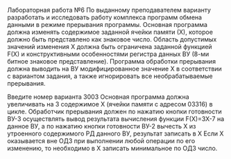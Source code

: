 Лабораторная работа №6
По выданному преподавателем варианту разработать и исследовать работу комплекса программ обмена данными в режиме прерывания программы. Основная программа должна изменять содержимое заданной ячейки памяти (Х), которое должно быть представлено как знаковое число. Область допустимых значений изменения Х должна быть ограничена заданной функцией F(X) и конструктивными особенностями регистра данных ВУ (8-ми битное знаковое представление). Программа обработки прерывания должна выводить на ВУ модифицированное значение Х в соответствии с вариантом задания, а также игнорировать все необрабатываемые прерывания.

Введите номер варианта
3003
Основная программа должна увеличивать на 3 содержимое X (ячейки памяти с адресом 03316) в цикле.
Обработчик прерывания должен по нажатию кнопки готовности ВУ-3 осуществлять вывод результата вычисления функции F(X)=3X-7 на данное ВУ, a по нажатию кнопки готовности ВУ-2 вычесть Х из утроенного содержимого РД данного ВУ, результат записать в Х
Если Х оказывается вне ОДЗ при выполнении любой операции по его изменению, то необходимо в Х записать минимальное по ОДЗ число.